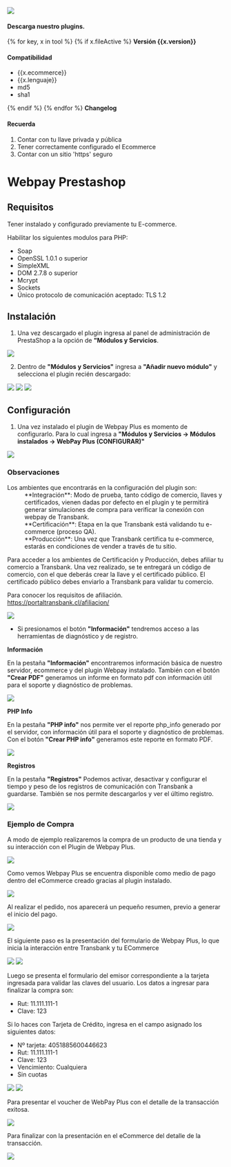 <script>$(function () {$('[data-toggle="popover"]').popover()});</script>

<div class="data-menu-side-right">
  <div class="btn-side-right"><span><img src="/images/navbar.png"></span></div>
  <div class="block-cantainer">
    <h4>Descarga nuestro plugins.</h4>
    {% for key, x in tool %}
      {% if x.fileActive %}
        <span class="btn-download" data-target='#modalDownloadPlugins' id="press-p-btn-{{x.ident}}"
              data-plugin="download?type_d=plugin_v&f={{x.fileActive}}&v={{x.ident}}&tool={{x.tool}}&type_t={{x.type_t}}&pr={{x.pr}}">
          <b class="td_btn-more sm">Versión {{x.version}}</b>
        </span>
        <h4>Compatibilidad</h4>
        <ul>
          <li>{{x.ecommerce}}</li>
          <li>{{x.lenguaje}}</li>
          <li><span data-container="body" data-toggle="popover" data-placement="top" data-content="{{x.md5}}">md5</span></li>
          <li><span data-container="body" data-toggle="popover" data-placement="top" data-content="{{x.sha1}}">sha1</span></li>
        </ul>
      {% endif %}
    {% endfor %}
    <span class="btn-download top-x2 bottom-x2" data-toggle="modal" data-target="#modalChangelogPlugins"><b>Changelog</b></span>
    <h4>Recuerda</h4>
    <ol>
      <li>Contar con tu llave privada y pública</li>
      <li>Tener correctamente configurado el Ecommerce</li>
      <li>Contar con un sitio 'https' seguro</li>
    </ol>
  </div>
</div>

<h1 class="toc-ignore">Webpay Prestashop</h1>
<h1 style="display: none;">Webpay</h1>

## Requisitos
Tener instalado y configurado previamente tu E-commerce.

Habilitar los siguientes modulos para PHP:
+ Soap
+ OpenSSL 1.0.1 o superior
+ SimpleXML
+ DOM 2.7.8 o superior
+ Mcrypt
+ Sockets
+ Único protocolo de comunicación aceptado: TLS 1.2

## Instalación

1. Una vez descargado el plugin ingresa al panel de administración de PrestaShop a la opción de **"Módulos y Servicios**.

<img src="/images/plug/prestashop/webpay/01.png" class="rounded mx-auto d-block">

2. Dentro de **"Módulos y Servicios"** ingresa a **"Añadir nuevo módulo"** y selecciona el plugin recién descargado:

<img src="/images/plug/prestashop/webpay/02.png" class="rounded mx-auto d-block">

<img src="/images/plug/prestashop/webpay/03.png" class="rounded mx-auto d-block">

<img src="/images/plug/prestashop/webpay/04.png" class="rounded mx-auto d-block">

## Configuración

1. Una vez instalado el plugin de Webpay Plus es momento de configurarlo. Para lo cual ingresa a **"Módulos y Servicios → Módulos instalados → WebPay Plus (CONFIGURAR)"**

<img src="/images/plug/prestashop/webpay/05.png" class="rounded mx-auto d-block"/>

### Observaciones
<dl>
  <dt>Los ambientes que encontrarás en la configuración del plugin son:</dt>

  <dd>**Integración**: Modo de prueba, tanto código de comercio, llaves y certificados, vienen dadas por defecto en el plugin y te permitirá generar simulaciones de compra para verificar la conexión con webpay de Transbank.</dd>

  <dd>**Certificación**: Etapa en la que Transbank está validando tu e-commerce (proceso QA).</dd>

  <dd>**Producción**: Una vez que Transbank certifica tu e-commerce, estarás en condiciones de vender a través de tu sitio.</dd>
</dl>

Para acceder a los ambientes de Certificación y Producción, debes afiliar tu comercio a Transbank. Una vez realizado, se te entregará un código de comercio, con el que deberás crear la llave y el certificado público. El certificado público debes enviarlo a Transbank para validar tu comercio.

Para conocer los requisitos de afiliación.  <a href="https://portaltransbank.cl/afiliacion/" target="blank">https://portaltransbank.cl/afiliacion/</a>

<img src="/images/plug/prestashop/webpay/06.png" class="rounded mx-auto d-block"/>

- Si presionamos el botón **"Información"** tendremos acceso a las herramientas de diagnóstico y de registro.

**Información**

En la pestaña **"Información"** encontraremos información básica de nuestro servidor, ecommerce y del plugin Webpay instalado. También con el botón **"Crear PDF"** generamos un informe en formato pdf con información útil para el soporte y diagnóstico de problemas.

<img src="/images/plug/prestashop/webpay/07.png" class="rounded mx-auto d-block"/>

**PHP Info**

En la pestaña **"PHP info"** nos permite ver el reporte php_info generado por el servidor, con información útil para el soporte y diagnóstico de problemas. Con el botón **"Crear PHP info"** generamos este reporte en formato PDF.

<img src="/images/plug/prestashop/webpay/08.png" class="rounded mx-auto d-block"/>

**Registros**

En la pestaña **"Registros"** Podemos activar, desactivar y configurar el tiempo y peso de los registros de comunicación con Transbank a guardarse. También se nos permite descargarlos y ver el último registro.

<img src="/images/plug/prestashop/webpay/09.png" class="rounded mx-auto d-block"/>

### Ejemplo de Compra

A modo de ejemplo realizaremos la compra de un producto de una tienda y su interacción con el Plugin de Webpay Plus.

<img src="/images/plug/prestashop/webpay/10.png" class="rounded mx-auto d-block"/>

Como vemos Webpay Plus se encuentra disponible como medio de pago dentro del eCommerce creado gracias al plugin instalado.

<img src="/images/plug/prestashop/webpay/11.png" class="rounded mx-auto d-block"/>

Al realizar el pedido, nos aparecerá un pequeño resumen, previo a generar el inicio del pago.

<img src="/images/plug/prestashop/webpay/12.png" class="rounded mx-auto d-block"/>

El siguiente paso es la presentación del formulario de Webpay Plus, lo que inicia la interacción entre Transbank y tu ECommerce

<img src="/images/plug/webpay_form/form_01.png" class="rounded mx-auto d-block"/>

<img src="/images/plug/webpay_form/form_02.png" class="rounded mx-auto d-block"/>

Luego se presenta el formulario del emisor correspondiente a la tarjeta ingresada para validar las claves del usuario. Los datos a ingresar para finalizar la compra son:
+ Rut: 11.111.111-1
+ Clave: 123

Si lo haces con Tarjeta de Crédito, ingresa en el campo asignado los siguientes datos:
+ Nº tarjeta: 4051885600446623
+ Rut: 11.111.111-1
+ Clave: 123
+ Vencimiento: Cualquiera
+ Sin cuotas

<img src="/images/plug/webpay_form/form_03.png" class="rounded mx-auto d-block"/>

<img src="/images/plug/webpay_form/form_04.png" class="rounded mx-auto d-block"/>

Para presentar el voucher de WebPay Plus con el detalle de la transacción exitosa.

<img src="/images/plug/webpay_form/form_05.png" class="rounded mx-auto d-block"/>

Para finalizar con la presentación en el eCommerce del detalle de la transacción.

<img src="/images/plug/prestashop/webpay/16.png" class="rounded mx-auto d-block"/>

